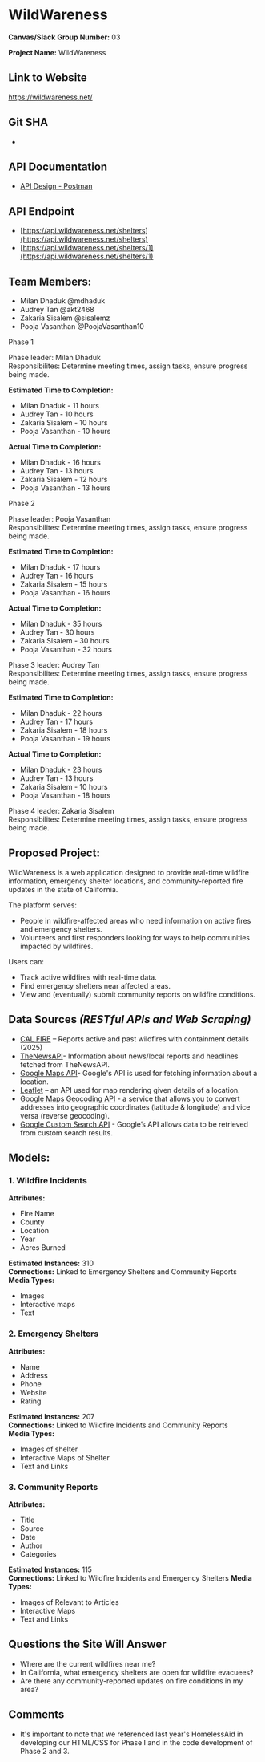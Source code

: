 # **WildWareness**

**Canvas/Slack Group Number:** 03

**Project Name:** WildWareness

## Link to Website
https://wildwareness.net/

## **Git SHA**
- 

## **API Documentation**
- [API Design - Postman](https://documenter.getpostman.com/view/31322139/2sAYdZvEUy)

## **API Endpoint**
- [https://api.wildwareness.net/shelters](https://api.wildwareness.net/shelters)
- [https://api.wildwareness.net/shelters/1](https://api.wildwareness.net/shelters/1)

## Team Members:
- Milan Dhaduk @mdhaduk
- Audrey Tan @akt2468
- Zakaria Sisalem @sisalemz
- Pooja Vasanthan @PoojaVasanthan10


Phase 1 

Phase leader: Milan Dhaduk                                                   
Responsibilites: Determine meeting times, assign tasks, ensure progress being made.

**Estimated Time to Completion:**
- Milan Dhaduk - 11 hours
- Audrey Tan - 10 hours
- Zakaria Sisalem - 10 hours
- Pooja Vasanthan - 10 hours

**Actual Time to Completion:**
- Milan Dhaduk - 16 hours
- Audrey Tan - 13 hours
- Zakaria Sisalem - 12 hours
- Pooja Vasanthan - 13 hours




Phase 2

Phase leader: Pooja Vasanthan                                               
Responsibilites: Determine meeting times, assign tasks, ensure progress being made.

**Estimated Time to Completion:**
- Milan Dhaduk - 17 hours
- Audrey Tan - 16 hours
- Zakaria Sisalem - 15 hours
- Pooja Vasanthan - 16 hours

**Actual Time to Completion:**
- Milan Dhaduk - 35 hours
- Audrey Tan - 30 hours
- Zakaria Sisalem - 30 hours
- Pooja Vasanthan - 32 hours


Phase 3 leader: Audrey Tan                                                     
Responsibilites: Determine meeting times, assign tasks, ensure progress being made.

**Estimated Time to Completion:**
- Milan Dhaduk - 22 hours
- Audrey Tan - 17 hours
- Zakaria Sisalem - 18 hours
- Pooja Vasanthan - 19 hours

**Actual Time to Completion:**
- Milan Dhaduk - 23 hours
- Audrey Tan - 13 hours
- Zakaria Sisalem - 10 hours
- Pooja Vasanthan - 18 hours


Phase 4 leader: Zakaria Sisalem                                                 
Responsibilites: Determine meeting times, assign tasks, ensure progress being made.



## **Proposed Project:**
WildWareness is a web application designed to provide real-time wildfire information, emergency shelter locations, and community-reported fire updates in the state of California.

The platform serves:
- People in wildfire-affected areas who need information on active fires and emergency shelters.
- Volunteers and first responders looking for ways to help communities impacted by wildfires.

Users can:
- Track active wildfires with real-time data.
- Find emergency shelters near affected areas.
- View and (eventually) submit community reports on wildfire conditions.

## **Data Sources** *(RESTful APIs and Web Scraping)*
- [CAL FIRE](https://www.fire.ca.gov/incidents/2025) – Reports active and past wildfires with containment details (2025)
- [TheNewsAPI](https://www.thenewsapi.com/documentation)- Information about news/local reports and headlines fetched from TheNewsAPI.
- [Google Maps API](https://mapsplatform.google.com/pricing/?utm_source=google&utm_medium=cpc&utm_campaign=gmp25_us_search_api&gad_source=1&gclid=CjwKCAjwp8--BhBREiwAj7og1_8QWnO-NMYt295SA5xAZgVTAEWjR5t_f_M6DDBTlr6awfqMmf4eRRoC5IAQAvD_BwE&gclsrc=aw.ds)-  Google's API is used for fetching information about a location.
- [Leaflet](https://leafletjs.com/) – an API used for map rendering given details of a location.
- [Google Maps Geocoding API](https://console.cloud.google.com/marketplace/product/google/geocoding-backend.googleapis.com?q=search&referrer=search&project=hardy-position-450923-v1) - a service that allows you to convert addresses into geographic coordinates (latitude & longitude) and vice versa (reverse geocoding).
- [Google Custom Search API](https://developers.google.com/custom-search/v1/overview) - Google’s API allows data to be retrieved from custom search results.


## Models:

### 1. Wildfire Incidents
**Attributes:**
- Fire Name
- County
- Location
- Year
- Acres Burned

**Estimated Instances:** 310  
**Connections:** Linked to Emergency Shelters and Community Reports  
**Media Types:**
- Images
- Interactive maps
- Text

### 2. Emergency Shelters
**Attributes:**
- Name
- Address
- Phone
- Website
- Rating


**Estimated Instances:** 207  
**Connections:** Linked to Wildfire Incidents and Community Reports  
**Media Types:**
- Images of shelter
- Interactive Maps of Shelter
- Text and Links

### 3. Community Reports
**Attributes:**
- Title
- Source
- Date
- Author
- Categories

**Estimated Instances:** 115  
**Connections:** Linked to Wildfire Incidents and Emergency Shelters
**Media Types:**
- Images of Relevant to Articles
- Interactive Maps
- Text and Links

## Questions the Site Will Answer
- Where are the current wildfires near me?
- In California, what emergency shelters are open for wildfire evacuees?
- Are there any community-reported updates on fire conditions in my area?

## Comments
- It's important to note that we referenced last year's HomelessAid in developing 
our HTML/CSS for Phase I and in the code development of Phase 2 and 3.
